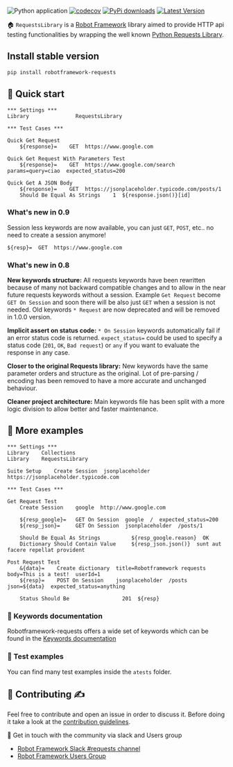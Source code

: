 ![Python application](https://github.com/MarketSquare/robotframework-requests/workflows/Python%20application/badge.svg?branch=master)
[![codecov](https://codecov.io/gh/MarketSquare/robotframework-requests/branch/master/graph/badge.svg)](https://codecov.io/gh/MarketSquare/robotframework-requests)
[![PyPi downloads](https://img.shields.io/pypi/dm/robotframework-requests.svg)](https://pypi.python.org/pypi/robotframework-requests)
[![Latest Version](https://img.shields.io/pypi/v/robotframework-requests.svg)](https://pypi.python.org/pypi/robotframework-requests)

🏠 ``RequestsLibrary`` is a [Robot Framework](https://robotframework.org/) library
aimed to provide HTTP api testing functionalities by wrapping the well known [Python Requests Library](https://github.com/kennethreitz/requests).

## Install stable version
```sh
pip install robotframework-requests
```

## 🤖 Quick start
```robotframework
*** Settings ***
Library               RequestsLibrary

*** Test Cases ***

Quick Get Request
    ${response}=    GET  https://www.google.com

Quick Get Request With Parameters Test
    ${response}=    GET  https://www.google.com/search  params=query=ciao  expected_status=200

Quick Get A JSON Body
    ${response}=    GET  https://jsonplaceholder.typicode.com/posts/1
    Should Be Equal As Strings    1  ${response.json()}[id]
```

### What's new in 0.9
Session less keywords are now available, you can just `GET`, `POST`, etc.. no need to create a session anymore!
```robotframework
${resp}=  GET  https://www.google.com
```

### What's new in 0.8

**New keywords structure:**
All requests keywords have been rewritten because of many not backward compatible changes
and to allow in the near future requests keywords without a session.
Example `Get Request` become `GET On Session` and soon there will be also just `GET`
when a session is not needed.
Old keywords `* Request` are now deprecated and will be removed in 1.0.0 version.

**Implicit assert on status code:**
`* On Session` keywords automatically fail if an error status code is returned.
`expect_status=` could be used to specify a status code (`201`, `OK`, `Bad request`)
or `any` if you want to evaluate the response in any case.

**Closer to the original Requests library:**
New keywords have the same parameter orders and structure as the original.
Lot of pre-parsing / encoding has been removed to have a more accurate and unchanged behaviour.

**Cleaner project architecture:**
Main keywords file has been split with a more logic division to allow better and faster maintenance.

## 🤖 More examples
```robotframework
*** Settings ***                                                                                       
Library    Collections                                                                                 
Library    RequestsLibrary                                                                             
                                                                                                       
Suite Setup    Create Session  jsonplaceholder  https://jsonplaceholder.typicode.com                   
                                                                                                       
*** Test Cases ***                                                                                     
                                                                                                       
Get Request Test                                                                                       
    Create Session    google  http://www.google.com                                                    
                                                                                                       
    ${resp_google}=   GET On Session  google  /  expected_status=200                                   
    ${resp_json}=     GET On Session  jsonplaceholder  /posts/1                                        
                                                                                                       
    Should Be Equal As Strings          ${resp_google.reason}  OK                                      
    Dictionary Should Contain Value     ${resp_json.json()}  sunt aut facere repellat provident        
                                                                                                       
Post Request Test                                                                                      
    &{data}=    Create dictionary  title=Robotframework requests  body=This is a test!  userId=1       
    ${resp}=    POST On Session    jsonplaceholder  /posts  json=${data}  expected_status=anything     
                                                                                                       
    Status Should Be                 201  ${resp}                                                      
```

### 📖 Keywords documentation
Robotframework-requests offers a wide set of keywords which can be found in the [Keywords documentation](http://marketsquare.github.io/robotframework-requests/doc/RequestsLibrary.html)

### 🔬 Test examples
You can find many test examples inside the `atests` folder.

## 🤝 Contributing ✍️
Feel free to contribute and open an issue in order to discuss it. Before doing it take a look at the [contribution guidelines](CONTRIBUTING.md).

📢 Get in touch with the community via slack and Users group
- [Robot Framework Slack #requests channel](https://robotframework-slack-invite.herokuapp.com/)
- [Robot Framework Users Group](https://groups.google.com/forum/#!forum/robotframework-users)

